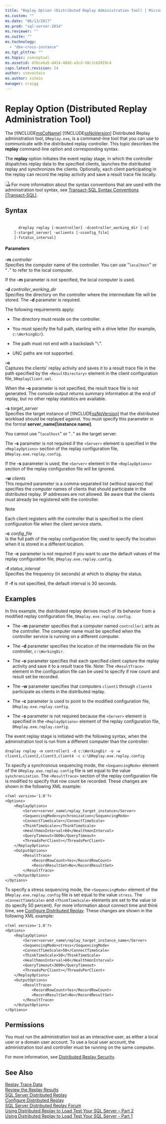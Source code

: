 ```yaml
---
title: "Replay Option (Distributed Replay Administration Tool) | Microsoft Docs"
ms.custom: ""
ms.date: "06/13/2017"
ms.prod: "sql-server-2014"
ms.reviewer: ""
ms.suite: ""
ms.technology: 
  - "dbe-cross-instance"
ms.tgt_pltfrm: ""
ms.topic: conceptual
ms.assetid: d7bce6a5-d414-488d-a3cd-50c1c62019c4
caps.latest.revision: 24
author: stevestein
ms.author: sstein
manager: craigg
---
```

# Replay Option (Distributed Replay Administration Tool)
  The [!INCLUDE[msCoName](../../includes/msconame-md.md)] [!INCLUDE[ssNoVersion](../../../includes/ssnoversion-md.md)] Distributed Replay administration tool, `DReplay.exe`, is a command-line tool that you can use to communicate with the distributed replay controller. This topic describes the **replay** command-line option and corresponding syntax.  
  
 The **replay** option initiates the event replay stage, in which the controller dispatches replay data to the specified clients, launches the distributed replay and synchronizes the clients. Optionally, each client participating in the replay can record the replay activity and save a result trace file locally.  
  
 ![Topic link icon](../../database-engine/media/topic-link.gif "Topic link icon") For more information about the syntax conventions that are used with the administration tool syntax, see [Transact-SQL Syntax Conventions &#40;Transact-SQL&#41;](/sql/t-sql/language-elements/transact-sql-syntax-conventions-transact-sql).  
  
## Syntax  
  
```  
  
      dreplay replay [-mcontroller] -dcontroller_working_dir [-o]  
    [-starget_server] -wclients [-cconfig_file]  
    [-fstatus_interval]  
```  
  
#### Parameters  
 **-m** *controller*  
 Specifies the computer name of the controller. You can use "`localhost`" or "`.`" to refer to the local computer.  
  
 If the **-m** parameter is not specified, the local computer is used.  
  
 **-d** *controller_working_dir*  
 Specifies the directory on the controller where the intermediate file will be stored. The **-d** parameter is required.  
  
 The following requirements apply:  
  
-   The directory must reside on the controller.  
  
-   You must specify the full path, starting with a drive letter (for example, `c:\WorkingDir`).  
  
-   The path must not end with a backslash "`\`".  
  
-   UNC paths are not supported.  
  
 **-o**  
 Captures the clients' replay activity and saves it to a result trace file in the path specified by the `<ResultDirectory>` element in the client configuration file, `DReplayClient.xml`.  
  
 When the **–o** parameter is not specified, the result trace file is not generated. The console output returns summary information at the end of replay, but no other replay statistics are available.  
  
 **-s** *target_server*  
 Specifies the target instance of [!INCLUDE[ssNoVersion](../../../includes/ssnoversion-md.md)] that the distributed workload should be replayed against. You must specify this parameter in the format **server_name[\instance name]**.  
  
 You cannot use "`localhost`" or "`.`" as the target server.  
  
 The **-s** parameter is not required if the `<Server>` element is specified in the `<ReplayOptions>` section of the replay configuration file, `DReplay.exe.replay.config`.  
  
 If the **-s** parameter is used, the `<Server>` element in the `<ReplayOptions>` section of the replay configuration file will be ignored.  
  
 **-w** *clients*  
 This required parameter is a comma-separated list (without spaces) that specifies the computer names of clients that should participate in the distributed replay. IP addresses are not allowed. Be aware that the clients must already be registered with the controller.  
  
> [!NOTE]  
>  Each client registers with the controller that is specified in the client configuration file when the client service starts.  
  
 **-c** *config_file*  
 Is the full path of the replay configuration file; used to specify the location when it is stored in a different location.  
  
 The **-c** parameter is not required if you want to use the default values of the replay configuration file, `DReplay.exe.replay.config`.  
  
 **-f** *status_interval*  
 Specifies the frequency (in seconds) at which to display the status.  
  
 If **-f** is not specified, the default interval is 30 seconds.  
  
## Examples  
 In this example, the distributed replay derives much of its behavior from a modified replay configuration file, `DReplay.exe.replay.config`.  
  
-   The **-m** parameter specifies that a computer named `controller1` acts as the controller. The computer name must be specified when the controller service is running on a different computer.  
  
-   The **-d** parameter specifies the location of the intermediate file on the controller, `c:\WorkingDir`.  
  
-   The **-o** parameter specifies that each specified client capture the replay activity and save it to a result trace file. Note: The `<ResultTrace>` element in the configuration file can be used to specify if row count and result set be recorded.  
  
-   The **-w** parameter specifies that computers `client1` through `client4` participate as clients in the distributed replay.  
  
-   The **-c** parameter is used to point to the modified configuration file, `DReplay.exe.replay.config`.  
  
-   The **-s** parameter is not required because the `<Server>` element is specified in the `<ReplayOptions>` element of the replay configuration file, `DReplay.exe.replay.config`.  
  
 The event replay stage is initiated with the following syntax, when the administration tool is run from a different computer than the controller:  
  
```  
dreplay replay -m controller1 -d c:\WorkingDir -o -w client1,client2,client3,client4 -c c:\DReplay.exe.replay.config  
```  
  
 To specify a synchronous sequencing mode, the `<SequencingMode>` element of the `DReplay.exe.replay.config` file is set equal to the value `synchronization`. The `<ResultTrace>` section of the replay configuration file is modified to specify that row count be recorded. These changes are shown in the following XML example:  
  
```  
<?xml version='1.0'?>  
<Options>  
    <ReplayOptions>  
        <Server>server_name\replay_target_instance</Server>  
        <SequencingMode>synchronization</SequencingMode>  
        <ConnectTimeScale></ConnectTimeScale>  
        <ThinkTimeScale></ThinkTimeScale>  
        <HealthmonInterval>60</HealthmonInterval>  
        <QueryTimeout>3600</QueryTimeout>  
        <ThreadsPerClient></ThreadsPerClient>  
    </ReplayOptions>  
    <OutputOptions>  
        <ResultTrace>  
            <RecordRowCount>Yes</RecordRowCount>  
            <RecordResultSet>No</RecordResultSet>  
        </ResultTrace>  
    </OutputOptions>  
</Options>  
```  
  
 To specify a stress sequencing mode, the `<SequencingMode>` element of the `DReplay.exe.replay.config` file is set equal to the value `stress`. The `<ConnectTimeScale>` and `<ThinkTimeScale>` elements are set to the value `50` (to specify 50 percent). For more information about connect time and think time, see [Configure Distributed Replay](configure-distributed-replay.md). These changes are shown in the following XML example:  
  
```  
<?xml version='1.0'?>  
<Options>  
    <ReplayOptions>  
        <Server>server_name\replay_target_instance_name</Server>  
        <SequencingMode>stress</SequencingMode>  
        <ConnectTimeScale>50</ConnectTimeScale>  
        <ThinkTimeScale>50</ThinkTimeScale>  
        <HealthmonInterval>60</HealthmonInterval>  
        <QueryTimeout>3600</QueryTimeout>  
        <ThreadsPerClient></ThreadsPerClient>  
    </ReplayOptions>  
    <OutputOptions>  
        <ResultTrace>  
            <RecordRowCount>Yes</RecordRowCount>  
            <RecordResultSet>No</RecordResultSet>  
        </ResultTrace>  
    </OutputOptions>  
</Options>  
```  
  
## Permissions  
 You must run the administration tool as an interactive user, as either a local user or a domain user account. To use a local user account, the administration tool and controller must be running on the same computer.  
  
 For more information, see [Distributed Replay Security](distributed-replay-security.md).  
  
## See Also  
 [Replay Trace Data](replay-trace-data.md)   
 [Review the Replay Results](review-the-replay-results.md)   
 [SQL Server Distributed Replay](sql-server-distributed-replay.md)   
 [Configure Distributed Replay](configure-distributed-replay.md)   
 [SQL Server Distributed Replay Forum](http://social.technet.microsoft.com/Forums/sl/sqldru/)   
 [Using Distributed Replay to Load Test Your SQL Server – Part 2](http://blogs.msdn.com/b/mspfe/archive/2012/11/14/using-distributed-replay-to-load-test-your-sql-server-part-2.aspx)   
 [Using Distributed Replay to Load Test Your SQL Server - Part 1](http://blogs.msdn.com/b/mspfe/archive/2012/11/08/using-distributed-replay-to-load-test-your-sql-server-part-1.aspx)  
  
  
